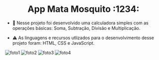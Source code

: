 <h1 align="center">App Mata Mosquito :1234:</h1>

- 📂 Nesse projeto foi desenvolvido uma calculadora simples com as operações básicas: Soma, Subtração, Divisão e Multiplicação.

- ⚠️ As linguagens e recursos utlizados para o desenvolvimento desse projeto foram: HTML, CSS e JavaScript.


![foto1](https://user-images.githubusercontent.com/109612954/236110896-a9846d26-e838-448d-ab1d-7cc504117413.png)
![foto2](https://user-images.githubusercontent.com/109612954/236110903-f53fb9ec-01c0-4a93-b04d-2cf322db0b49.png)
![foto3](https://user-images.githubusercontent.com/109612954/236110904-482a31d6-ab3b-4d4d-96a6-a5aa0432ec62.png)
![foto4](https://user-images.githubusercontent.com/109612954/236110906-6a2251a6-ecdc-46cb-8ecf-46838a4f1272.png)
